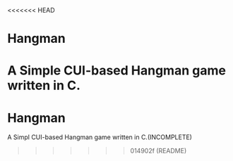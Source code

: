 <<<<<<< HEAD
# Hangman
A Simple CUI-based Hangman game written in C.
=======
# Hangman
A Simpl CUI-based Hangman game written in C.(INCOMPLETE)
>>>>>>> 014902f (README)
